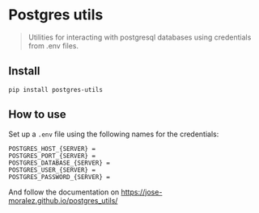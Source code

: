 # Postgres utils
> Utilities for interacting with postgresql databases using credentials from .env files.


## Install

`pip install postgres-utils`

## How to use

Set up a `.env` file using the following names for the credentials:

```
POSTGRES_HOST_{SERVER} =
POSTGRES_PORT_{SERVER} =
POSTGRES_DATABASE_{SERVER} =
POSTGRES_USER_{SERVER} =
POSTGRES_PASSWORD_{SERVER} =
```

And follow the documentation on https://jose-moralez.github.io/postgres_utils/

